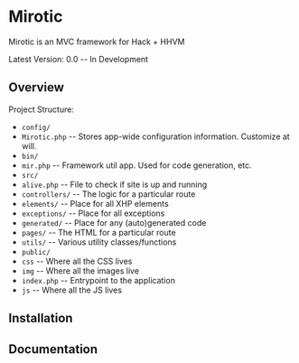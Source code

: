 # Mirotic

Mirotic is an MVC framework for Hack + HHVM

Latest Version: 0.0 -- In Development

## Overview

Project Structure:
- `config/`
 - `Mirotic.php` -- Stores app-wide configuration information. Customize at will.
- `bin/`
 - `mir.php` -- Framework util app. Used for code generation, etc.
- `src/`
 - `alive.php` -- File to check if site is up and running
 - `controllers/` -- The logic for a particular route
 - `elements/` -- Place for all XHP elements
 - `exceptions/` -- Place for all exceptions
 - `generated/` -- Place for any (auto)generated code
 - `pages/` -- The HTML for a particular route
 - `utils/` -- Various utility classes/functions
- `public/`
 - `css` -- Where all the CSS lives
 - `img` -- Where all the images live
 - `index.php` -- Entrypoint to the application
 - `js` -- Where all the JS lives


## Installation

## Documentation


